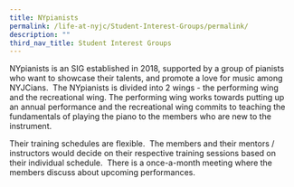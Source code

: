 ```yaml
---
title: NYpianists
permalink: /life-at-nyjc/Student-Interest-Groups/permalink/
description: ""
third_nav_title: Student Interest Groups
---
```

NYpianists is an SIG established in 2018, supported by a group of pianists who want to showcase their talents, and promote a love for music among NYJCians.  The NYpianists is divided into 2 wings - the performing wing and the recreational wing. The performing wing works towards putting up an annual performance and the recreational wing commits to teaching the fundamentals of playing the piano to the members who are new to the instrument.  
  
Their training schedules are flexible.  The members and their mentors / instructors would decide on their respective training sessions based on their individual schedule.  There is a once-a-month meeting where the members discuss about upcoming performances.